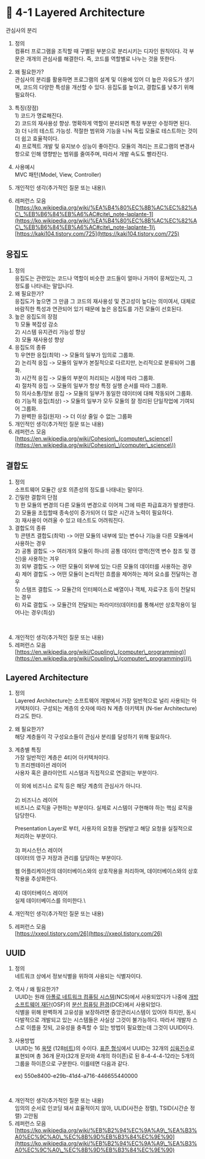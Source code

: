 # 🔸 4-1 Layered Architecture

관심사의 분리

1. 정의 \
   컴퓨터 프로그램을 조직할 때 구별된 부분으로 분리시키는 디자인 원칙이다. 각 부문은 개개의 관심사를 해결한다. 즉, 코드를 역할별로 나누는 것을 뜻한다.
2. 왜 필요한가?\
   관심사의 분리를 활용하면 프로그램의 설계 및 이용에 있어 더 높은 자유도가 생기며, 코드의 다양한 특성을 개선할 수 있다. 응집도를 높이고, 결합도를 낮추기 위해 필요하다.
3. 특징(장점)\
   1\) 코드가 명료해진다.\
   2\) 코드의 재사용성 향상. 명확하게 역할이 분리되면 특정 부분만 수정하면 된다.\
   3\) 더 나의 테스트 가능성. 적절한 범위와 기능을 나눠 독립 모듈로 테스트하는 것이 더 쉽고 효율적이다.\
   4\) 프로젝트 개발 및 유지보수 성능이 좋아진다. 모듈의 격리는 프로그램의 변경사항으로 인해 영향받는 범위를 줄여주며, 따라서 개발 속도도 빨라진다.
4. 사용예시\
   MVC 패턴(Model, View, Controller)
5. 개인적인 생각(추가적인 질문 또는 내용)\

6. 레퍼런스 모음\
   [https://ko.wikipedia.org/wiki/%EA%B4%80%EC%8B%AC%EC%82%AC\_%EB%B6%84%EB%A6%AC#cite\_note-laplante-1](https://ko.wikipedia.org/wiki/%EA%B4%80%EC%8B%AC%EC%82%AC\_%EB%B6%84%EB%A6%AC#cite\_note-laplante-1)\
   \
   [https://kaki104.tistory.com/725](https://kaki104.tistory.com/725)

## 응집도

1. 정의\
   응집도는 관련있는 코드나 역할이 비슷한 코드들이 얼마나 가까이 뭉쳐있는지, 그 정도를 나타내는 말입니다.
2. 왜 필요한가?\
   응집도가 높으면 그 만큼 그 코드의 재사용성 및 견고성이 높다는 의미여서, 대체로 바람직한 특성과 연관되어 있기 때문에 높은 응집도를 가진 모듈이 선호된다.
3. 높은 응집도의 장점\
   1\) 모듈 복잡성 감소\
   2\) 시스템 유지관리 가능성 향상\
   3\) 모듈 재사용성 향상
4. 응집도의 종류\
   1\) 우연한 응집(최악) -> 모듈의 일부가 임의로 그룹화.\
   2\) 논리적 응집 -> 모듈의 일부가 본질적으로 다르지만, 논리적으로 분류되어 그룹화.\
   3\) 시간적 응집 ->  모듈의 부분이 처리되는 시점에 따라 그룹화.\
   4\) 절차적 응집 -> 모듈의 일부가 항상 특정 실행 순서를 따라 그룹화.\
   5\) 의사소통/정보 응집 -> 모듈의 일부가 동일한 데이터에 대해 작동되어 그룹화.\
   6\) 기능적 응집(최상) -> 모듈의 일부가 모두 모듈의 잘 정리된 단일작업에 기여되어 그룹화.\
   7\) 완벽한 응집(원자) ->  더 이상 줄일 수 없는 그룹화
5. 개인적인 생각(추가적인 질문 또는 내용)
6. 레퍼런스 모음\
   [https://en.wikipedia.org/wiki/Cohesion\_(computer\_science)](https://en.wikipedia.org/wiki/Cohesion\_\(computer\_science\))

## 결합도

1. 정의\
   소프트웨어 모듈간 상호 의존성의 정도를 나태내는 말이다.
2. 긴밀한 결합의 단점\
   1\) 한 모듈의 변경의 다른 모듈의 변경으로 이어져 그에 따른 파급효과가 발생한다.\
   2\) 모듈을 조립할때 종속성이 증가되어 더 많은 시간과 노력이 필요하다.\
   3\) 재사용이 어려울 수 있고 테스트도 어려워진다.
3. 결합도의 종류 \
   1\) 콘텐츠 결합도(최악) -> 어떤 모듈의 내부에 있는 변수나 기능을 다른 모듈에서 사용하는 경우\
   2\) 공통 결합도 ->  여러개의 모듈이 하나의 공통 데이터 영역(전역 변수 참조 및 갱신)을 사용하는 겨우\
   3\) 외부 결합도 ->  어떤 모듈이 외부에 있는 다른 모듈의 데이터를 사용하는 경우\
   4\) 제어 결합도 -> 어떤 모듈이 논리적인 흐름을 제어하는 제어 요소를 전달하는 경우\
   5\) 스탬프 결합도 -> 모듈간의 인터페이스로 배열이나 객체, 자료구조 등이 전달되는 경우\
   6\) 자료 결합도 -> 모듈간의 전달되는 파라미터(데이터)를 통해서만 상호작용이 일어나는 경우(최상)

<figure><img src="https://upload.wikimedia.org/wikipedia/commons/thumb/9/9c/Coupling_sketches_cropped_1.svg/600px-Coupling_sketches_cropped_1.svg.png" alt=""><figcaption></figcaption></figure>

4. 개인적인 생각(추가적인 질문 또는 내용)
5. 레퍼런스 모음\
   [https://en.wikipedia.org/wiki/Coupling\_(computer\_programming)](https://en.wikipedia.org/wiki/Coupling\_\(computer\_programming\))\


## Layered Architecture

1. 정의\
   Layered Architecture는 소프트웨어 개발에서 가장 일반적으로 널리 사용되는 아키텍처이다. 구성되는 계층의 숫자에 따라 N 계층 아키텍처 (N-tier Architecture) 라고도 한다.
2. 왜 필요한가?\
   해당 계층들이 각 구성요소들이 관심사 분리를 달성하기 위해 필요하다.
3.  계층별 특징\
    가장 일반적인 계층은 4티어 아키텍처이다.\
    1\) 프리젠테이션 레이어\
    사용자 혹은 클라이언트 시스템과 직접적으로 연결되는 부분이다.

    이 외에 비즈니스 로직 등은 해당 계층의 관심사가 아니다.\
    \
    2\) 비즈니스 레이어\
    비즈니스 로직을 구현하는 부분이다. 실제로 시스템이 구현해야 하는 핵심 로직을 담당한다.

    Presentation Layer로 부터, 사용자의 요청을 전달받고 해당 요청을 실질적으로 처리하는 부분이다.\
    \
    3\) 퍼시스턴스 레이어\
    데이터의 영구 저장과 관리를 담당하는 부분이다.

    웹 어플리케이션의 데이터베이스와의 상호작용을 처리하며, 데이터베이스와의 상호작용을 추상화한다.\
    \
    4\) 데이터베이스 레이어\
    실제 데이터베이스를 의미한다.\

4. 개인적인 생각(추가적인 질문 또는 내용)
5. 레퍼런스 모음\
   [https://xxeol.tistory.com/26](https://xxeol.tistory.com/26)

## UUID

1. 정의\
   네트워크 상에서 정보식별을 위하여 사용되는 식별자이다.
2. 역사 / 왜 필요한가?\
   UUID는 원래 [아폴로 네트워크 컴퓨팅 시스템](https://ko.wikipedia.org/w/index.php?title=%EB%84%A4%ED%8A%B8%EC%9B%8C%ED%81%AC\_%EC%BB%B4%ED%93%A8%ED%8C%85\_%EC%8B%9C%EC%8A%A4%ED%85%9C\&action=edit\&redlink=1)(NCS)에서 사용되었다가 나중에 [개방 소프트웨어 재단](https://ko.wikipedia.org/wiki/%EA%B0%9C%EB%B0%A9\_%EC%86%8C%ED%94%84%ED%8A%B8%EC%9B%A8%EC%96%B4\_%EC%9E%AC%EB%8B%A8)(OSF)의 [분산 컴퓨팅 환경](https://ko.wikipedia.org/wiki/%EB%B6%84%EC%82%B0\_%EC%BB%B4%ED%93%A8%ED%8C%85\_%ED%99%98%EA%B2%BD)(DCE)에서 사용되었다.\
   식별을 위해 완벽하게 고유성을 보장하려면 중앙관리시스템이 있어야 하지만, 동시 다발적으로 개발되고 있는 시스템들은 사실상 그것이 불가능하다. 따라서 개발자 스스로 이름을 짓되, 고유성을 충족할 수 있는 방법이 필요했는데 그것이 UUID이다.
3.  사용방법\
    UUID는 16 [옥텟](https://ko.wikipedia.org/wiki/%EC%98%A5%ED%85%9F) (128[비트](https://ko.wikipedia.org/wiki/%EB%B9%84%ED%8A%B8\_\(%EB%8B%A8%EC%9C%84\)))의 수이다. [표준 형식](https://ko.wikipedia.org/w/index.php?title=%ED%91%9C%EC%A4%80\_%ED%98%95%EC%8B%9D\_\(%EC%88%98%ED%95%99\)\&action=edit\&redlink=1)에서 UUID는 32개의 [십육진수](https://ko.wikipedia.org/wiki/%EC%8B%AD%EC%9C%A1%EC%A7%84%EB%B2%95)로 표현되며 총 36개 문자(32개 문자와 4개의 하이픈)로 된 8-4-4-4-12라는 5개의 그룹을 하이픈으로 구분한다. 이를테면 다음과 같다.

    ex) 550e8400-e29b-41d4-a716-446655440000

<figure><img src="../.gitbook/assets/스크린샷 2024-02-22 오후 3.10.39.png" alt=""><figcaption></figcaption></figure>

4. 개인적인 생각(추가적인 질문 또는 내용)\
   임의의 순서로 인코딩 돼서 효율적이지 않아, ULID(사전순 정렬), TSID(시간순 정렬) 고안됨
5. 레퍼런스 모음\
   [https://ko.wikipedia.org/wiki/%EB%B2%94%EC%9A%A9\_%EA%B3%A0%EC%9C%A0\_%EC%8B%9D%EB%B3%84%EC%9E%90](https://ko.wikipedia.org/wiki/%EB%B2%94%EC%9A%A9\_%EA%B3%A0%EC%9C%A0\_%EC%8B%9D%EB%B3%84%EC%9E%90)
